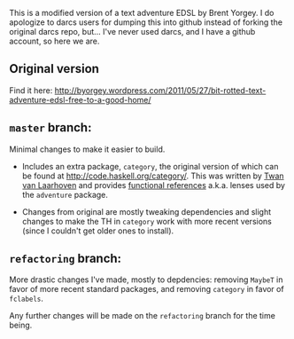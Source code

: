This is a modified version of a text adventure EDSL by Brent Yorgey. I do 
apologize to darcs users for dumping this into github instead of forking the 
original darcs repo, but... I've never used darcs, and I have a github account, 
so here we are.

Original version
-------
Find it here: <http://byorgey.wordpress.com/2011/05/27/bit-rotted-text-adventure-edsl-free-to-a-good-home/>

`master` branch:
-------

Minimal changes to make it easier to build.

- Includes an extra package, `category`, the original version of which can be
  found at <http://code.haskell.org/category/>. This was written by 
  [Twan van Laarhoven](http://twanvl.nl/index) and provides 
  [functional references](http://twanvl.nl/blog/haskell/References-Arrows-and-Categories)
  a.k.a. lenses used by the `adventure` package.

- Changes from original are mostly tweaking dependencies and slight changes to
  make the TH in `category` work with more recent versions (since I couldn't
  get older ones to install).

`refactoring` branch:
---------

More drastic changes I've made, mostly to depdencies: removing `MaybeT` in 
favor of more recent standard packages, and removing `category` in favor of
`fclabels`.

Any further changes will be made on the `refactoring` branch for the time being.



